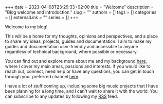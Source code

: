 +++
date = 2023-04-08T23:29:33+02:00
title = "Welcome"
description = "Blog welcome and introduction."
slug = ""
authors = []
tags = []
categories = []
externalLink = ""
series = []
+++

Welcome to my blog!

This will be a home for my thoughts, opinions and perspectives, and a place to share my ideas, projects, guides and documentation. I aim to make my guides and documentation user-friendly and accessible to anyone regardless of technical background, where possible or necessary.

You can find out and explore more about me and my background [here](/about), where I cover my main areas, passions and interests. If you would like to reach out, connect, need help or have any questions, you can get in touch through your preferred channel [here](/contact).

I have a lot of stuff coming up, including some big music projects that I have been planning for a long time, and I can't wait to share it with the world. You can subscribe to any updates by following my [RSS](/rss) feed.
